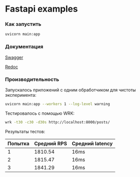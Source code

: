 # Fastapi examples

### Как запустить

```bash
uvicorn main:app
```

### Документация

[Swagger](http://127.0.0.1:8000/docs)

[Redoc](http://127.0.0.1:8000/redoc)


### Производительность

Запускалось приложений с одним обработчиком для чистоты эксперимента:

```bash
uvicorn main:app --workers 1 --log-level warning
```

Тестировалось с помощью WRK:

```bash
wrk -t30 -c30 -d30s http://localhost:8000/posts/
```

Результаты тестов:

|Попытка|Средний RPS|Средний latency|
|---|---|---|
|1|1810.54|16ms|
|2|1815.47|16ms|
|3|1841.29|16ms|

